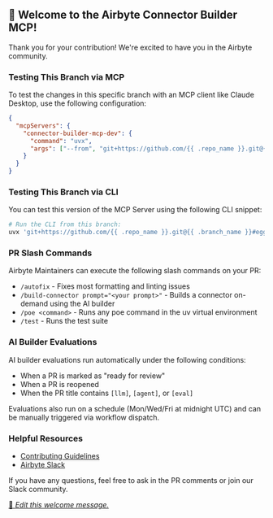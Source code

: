 ## 👋 Welcome to the Airbyte Connector Builder MCP!

Thank you for your contribution! We're excited to have you in the Airbyte community.

### Testing This Branch via MCP

To test the changes in this specific branch with an MCP client like Claude Desktop, use the following configuration:

```json
{
  "mcpServers": {
    "connector-builder-mcp-dev": {
      "command": "uvx",
      "args": ["--from", "git+https://github.com/{{ .repo_name }}.git@{{ .branch_name }}", "connector-builder-mcp"]
    }
  }
}
```

### Testing This Branch via CLI

You can test this version of the MCP Server using the following CLI snippet:

```bash
# Run the CLI from this branch:
uvx 'git+https://github.com/{{ .repo_name }}.git@{{ .branch_name }}#egg=airbyte-connector-builder-mcp' --help
```

### PR Slash Commands

Airbyte Maintainers can execute the following slash commands on your PR:

- `/autofix` - Fixes most formatting and linting issues
- `/build-connector prompt="<your prompt>"` - Builds a connector on-demand using the AI builder
- `/poe <command>` - Runs any poe command in the uv virtual environment
- `/test` - Runs the test suite

### AI Builder Evaluations

AI builder evaluations run automatically under the following conditions:
- When a PR is marked as "ready for review"
- When a PR is reopened
- When the PR title contains `[llm]`, `[agent]`, or `[eval]`

Evaluations also run on a schedule (Mon/Wed/Fri at midnight UTC) and can be manually triggered via workflow dispatch.

### Helpful Resources

- [Contributing Guidelines](https://github.com/airbytehq/connector-builder-mcp/blob/main/CONTRIBUTING.md)
- [Airbyte Slack](https://airbytehq.slack.com/)

If you have any questions, feel free to ask in the PR comments or join our Slack community.

[📝 _Edit this welcome message._](https://github.com/airbytehq/connector-builder-mcp/blob/main/.github/pr-welcome.md)
